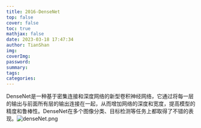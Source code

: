 ```yaml
---
title: 2016-DenseNet
top: false
cover: false
toc: true
mathjax: false
date: 2023-03-18 17:47:34
author: TianShan
img:
coverImg:
password:
summary:
tags:
categories:
---
```


DenseNet是一种基于密集连接和深度网络的新型卷积神经网络，它通过将每一层的输出与前面所有层的输出连接在一起，从而增加网络的深度和宽度，提高模型的精度和鲁棒性。DenseNet在多个图像分类、目标检测等任务上都取得了不错的表现。![denseNet.png](https://blog95.oss-cn-beijing.aliyuncs.com/CNN/denseNet.png)
